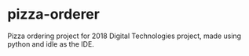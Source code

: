 # pizza-orderer
Pizza ordering project for 2018 Digital Technologies project, made using python and idle as the IDE.
